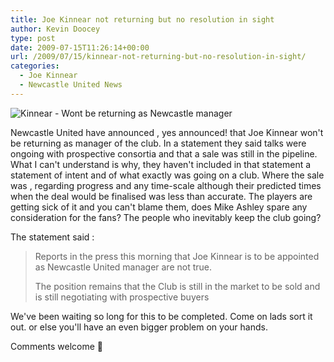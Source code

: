 ```yaml
---
title: Joe Kinnear not returning but no resolution in sight
author: Kevin Doocey
type: post
date: 2009-07-15T11:26:14+00:00
url: /2009/07/15/kinnear-not-returning-but-no-resolution-in-sight/
categories:
  - Joe Kinnear
  - Newcastle United News
---
```


![Kinnear - Wont be returning as Newcastle manager](https://static.guim.co.uk/sys-images/Football/Pix/pictures/2009/1/13/1231872130025/Joe-Kinnear-001.jpg)

Newcastle United have announced , yes announced! that Joe Kinnear won't be returning as manager of the club. In a statement they said talks were ongoing with prospective consortia and that a sale was still in the pipeline. What I can't understand is why, they haven't included in that statement a statement of intent and of what exactly was going on a club. Where the sale was , regarding progress and any time-scale although their predicted times when the deal would be finalised was less than accurate. The players are getting sick of it and you can't blame them, does Mike Ashley spare any consideration for the fans? The people who inevitably keep the club going?

The statement said :

> Reports in the press this morning that Joe Kinnear is to be appointed as Newcastle United manager are not true.
>
> The position remains that the Club is still in the market to be sold and is still negotiating with prospective buyers

We've been waiting so long for this to be completed. Come on lads sort it out. or else you'll have an even bigger problem on your hands.

Comments welcome 🙂
